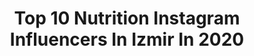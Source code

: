 ---
title: Top 10 Nutrition Instagram Influencers In Izmir In 2020
description: >-
  Find top nutrition Instagram influencers in Izmir in 2020. Most popular hashtags: #fitness #evdekal #motivation #workout.
platform: Instagram
profiles:
  - username: "diyetisyenbestealimert"
    fullname: >-
      Beste Alimert Altunörs
    location: "Turkey"
    followers: 27656
    engagement: 93
    commentsToLikes: 0.072567
    avatar: "https://scontent-amt2-1.cdninstagram.com/v/t51.2885-19/s320x320/58410746_422471915234528_1583369586642780160_n.jpg?_nc_ht=scontent-amt2-1.cdninstagram.com&_nc_ohc=h49YzkfD8UAAX_eiKZ8&oh=de07efd55e9710e98a3f8daaf6046bf4&oe=5EB32CEA"
    verified: false
    hashtags: "#tb, #challenge, #ketojenikdiyet, #chef"
  - username: "mmehmmety"
    fullname: >-
      Mehmet YÜKSEL | ONLINE COACH
    location: "Turkey"
    followers: 14088
    engagement: 1066
    commentsToLikes: 0.008652
    avatar: "https://scontent-lhr8-1.cdninstagram.com/v/t51.2885-19/s320x320/79377618_456322001910391_9034306829160546304_n.jpg?_nc_ht=scontent-lhr8-1.cdninstagram.com&_nc_ohc=ZY04aRVzOoYAX-Rgvpt&oh=074189a00915604ed6a9fb4fcd398f20&oe=5EBA48FA"
    verified: false
    hashtags: "#humatrope, #commentsforcomments, #comment, #bulk"
  - username: "chefaydinoglu__official"
    fullname: >-
      Aydın Aydınoğlu
    location: "Turkey"
    followers: 21995
    engagement: 337
    commentsToLikes: 0.023456
    avatar: "https://scontent-ams4-1.cdninstagram.com/v/t51.2885-19/s320x320/72924374_2611646998856604_5125608881510154240_n.jpg?_nc_ht=scontent-ams4-1.cdninstagram.com&_nc_ohc=oKB-rgSmwfkAX8KEF7X&oh=237a267aebc45af1155aaff2c72cecfd&oe=5EB32C3B"
    verified: false
    hashtags: "#easyveg, #vege, #cakelover, #pastalar"
  - username: "dyt.seydagumus"
    fullname: >-
      Diyetisyen Şeyda Gümüş
    location: "Turkey"
    followers: 47081
    engagement: 129
    commentsToLikes: 0.010822
    avatar: "https://scontent-ssn1-1.cdninstagram.com/v/t51.2885-19/s320x320/69181004_733724583733042_1210256431790424064_n.jpg?_nc_ht=scontent-ssn1-1.cdninstagram.com&_nc_ohc=_pWiTUzEMVwAX8ftP57&oh=be3eacfad2c5d99f5cb30456cf20894a&oe=5E964B80"
    verified: false
    hashtags: "#blogger, #style, #fashion, #diyetisyen"
  - username: "gulsahgorgulu"
    fullname: >-
      Gülşah Görgülü
    location: "Turkey"
    followers: 27687
    engagement: 469
    commentsToLikes: 0.023715
    avatar: "https://scontent-lhr8-1.cdninstagram.com/v/t51.2885-19/s320x320/88197170_193711215060709_7116284592088154112_n.jpg?_nc_ht=scontent-lhr8-1.cdninstagram.com&_nc_ohc=YshnAyJV9PIAX96pNCy&oh=33730bc052f018eecead019656e4b26e&oe=5EBAA2B5"
    verified: false
    hashtags: "#happybackday, #selfcare, #homeworkout, #organiksatinal"
  - username: "m.y.hulk_"
    fullname: >-
      MUSTAFA YILDIZ
    location: "Turkey"
    followers: 387466
    engagement: 218
    commentsToLikes: 0.019079
    avatar: "https://scontent-lhr8-1.cdninstagram.com/v/t51.2885-19/s320x320/81481297_794238081080837_251985593817366528_n.jpg?_nc_ht=scontent-lhr8-1.cdninstagram.com&_nc_ohc=a_H60rI6wqAAX9AvgbM&oh=76bb8a5804e4d16c313b3e6beddf4100&oe=5EBA367A"
    verified: false
    hashtags: "#onmyway, #fitness, #abs, #catlovers"
  - username: "emirinalbay"
    fullname: >-
      Emir İnalbay
    location: "Turkey"
    followers: 68915
    engagement: 177
    commentsToLikes: 0.073039
    avatar: "https://scontent-lga3-1.cdninstagram.com/v/t51.2885-19/s320x320/33736441_2063251303942964_3233837780903657472_n.jpg?_nc_ht=scontent-lga3-1.cdninstagram.com&_nc_ohc=VdJvyMgf_jkAX-PwLMZ&oh=7c5f134231cce88e01d874857291fd69&oe=5EB466CE"
    verified: false
    hashtags: "#evdeformdakal, #stayhome, #diyet, #beslenme"
  - username: "dilsaterdil"
    fullname: >-
      Dilşat Erdil
    location: "Turkey"
    followers: 301891
    engagement: 156
    commentsToLikes: 0.149442
    avatar: "https://scontent-ams4-1.cdninstagram.com/v/t51.2885-19/s320x320/84720521_655364641934841_1104103029419802624_n.jpg?_nc_ht=scontent-ams4-1.cdninstagram.com&_nc_ohc=c92Q3S1pnnUAX-FscIM&oh=30d2def15de083a3e94e3ec150d60d67&oe=5EBB1C38"
    verified: false
    hashtags: "#tbt, #makeup, #dilsaterdil, #tiktok"
  - username: "neyranguneli"
    fullname: >-
      Neyran Güneli
    location: "Turkey"
    followers: 6110
    engagement: 747
    commentsToLikes: 0.068978
    avatar: "https://scontent-lhr8-1.cdninstagram.com/v/t51.2885-19/s320x320/70590558_959714661028641_3107668508083748864_n.jpg?_nc_ht=scontent-lhr8-1.cdninstagram.com&_nc_ohc=BXiC8_M2lPAAX92UVk2&oh=3e3ad19c636c23c35417d4b8b5bdb3a2&oe=5EBAA5C2"
    verified: false
    hashtags: "#stayhome, #crossfitturkey, #fitness, #peanutbutterloversday"
  - username: "birkanpolatcom"
    fullname: >-
      Birkan Polat
    location: "Turkey"
    followers: 65698
    engagement: 424
    commentsToLikes: 0.011954
    avatar: "https://scontent-lhr8-1.cdninstagram.com/v/t51.2885-19/s320x320/91969812_553754178601826_1727831829550989312_n.jpg?_nc_ht=scontent-lhr8-1.cdninstagram.com&_nc_ohc=w-qRyUj7DzcAX_hc_3k&oh=4829d17782b3122476fb7e66d1e07168&oe=5EB99B8E"
    verified: true
    hashtags: "#repost, #covid, #wheelie, #cukur"
---